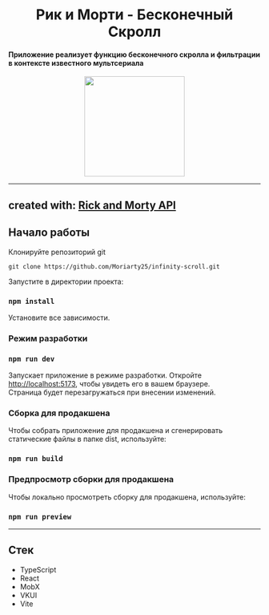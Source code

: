 <h1 align="center"> Рик и Морти - Бесконечный Скролл </h1>

<h4>Приложение реализует функцию бесконечного скролла и фильтрации в контексте известного мультсериала</h4>

<p align="center"><img width=200 src="https://static.wikia.nocookie.net/character-power/images/5/59/Rick_and_Morty.jpg/revision/latest/scale-to-width-down/700?cb=20190128165753&path-prefix=ru"></p>

---

## created with: [Rick and Morty API](https://rickandmortyapi.com/)

## Начало работы

Клонируйте репозиторий git

`git clone https://github.com/Moriarty25/infinity-scroll.git`

Запустите в директории проекта:

### `npm install`

Установите все зависимости.

### Режим разработки

### `npm run dev`

Запускает приложение в режиме разработки. Откройте [http://localhost:5173](http://localhost:5173), чтобы увидеть его в вашем браузере.\
Страница будет перезагружаться при внесении изменений.

### Сборка для продакшена

Чтобы собрать приложение для продакшена и сгенерировать статические файлы в папке dist, используйте:

### `npm run build`

### Предпросмотр сборки для продакшена

Чтобы локально просмотреть сборку для продакшена, используйте:

### `npm run preview`

---

## Стек

- TypeScript
- React
- MobX
- VKUI 
- Vite
